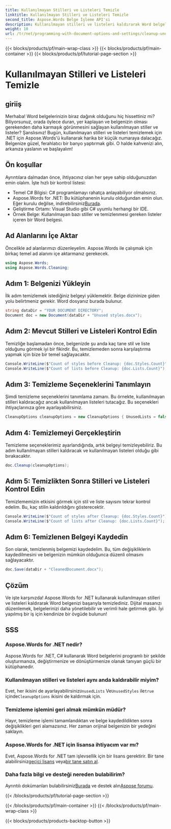 ```yaml
---
title: Kullanılmayan Stilleri ve Listeleri Temizle
linktitle: Kullanılmayan Stilleri ve Listeleri Temizle
second_title: Aspose.Words Belge İşleme API'si
description: Kullanılmayan stilleri ve listeleri kaldırarak Word belgelerinizi Aspose.Words for .NET ile temizleyin. Belgelerinizi zahmetsizce düzenlemek için bu adım adım kılavuzu izleyin.
weight: 10
url: /tr/net/programming-with-document-options-and-settings/cleanup-unused-styles-and-lists/
---
```


{{< blocks/products/pf/main-wrap-class >}}
{{< blocks/products/pf/main-container >}}
{{< blocks/products/pf/tutorial-page-section >}}

# Kullanılmayan Stilleri ve Listeleri Temizle

## giriiş

Merhaba! Word belgelerinizin biraz dağınık olduğunu hiç hissettiniz mi? Biliyorsunuz, orada öylece duran, yer kaplayan ve belgenizin olması gerekenden daha karmaşık görünmesini sağlayan kullanılmayan stiller ve listeler? Şanslısınız! Bugün, kullanılmayan stilleri ve listeleri temizlemek için .NET için Aspose.Words'ü kullanarak harika bir küçük numaraya dalacağız. Belgenize güzel, ferahlatıcı bir banyo yaptırmak gibi. O halde kahvenizi alın, arkanıza yaslanın ve başlayalım!

## Ön koşullar

Ayrıntılara dalmadan önce, ihtiyacınız olan her şeye sahip olduğunuzdan emin olalım. İşte hızlı bir kontrol listesi:

- Temel C# Bilgisi: C# programlamayı rahatça anlayabiliyor olmalısınız.
-  Aspose.Words for .NET: Bu kütüphanenin kurulu olduğundan emin olun. Eğer kurulu değilse, indirebilirsiniz[Burada](https://releases.aspose.com/words/net/).
- Geliştirme Ortamı: Visual Studio gibi C# uyumlu herhangi bir IDE.
- Örnek Belge: Kullanılmayan bazı stiller ve temizlenmesi gereken listeler içeren bir Word belgesi.

## Ad Alanlarını İçe Aktar

Öncelikle ad alanlarımızı düzenleyelim. Aspose.Words ile çalışmak için birkaç temel ad alanını içe aktarmanız gerekecek.

```csharp
using Aspose.Words;
using Aspose.Words.Cleaning;
```

## Adım 1: Belgenizi Yükleyin

İlk adım temizlemek istediğiniz belgeyi yüklemektir. Belge dizininize giden yolu belirtmeniz gerekir. Word dosyanız burada bulunur.

```csharp
string dataDir = "YOUR DOCUMENT DIRECTORY";
Document doc = new Document(dataDir + "Unused styles.docx");
```

## Adım 2: Mevcut Stilleri ve Listeleri Kontrol Edin

Temizliğe başlamadan önce, belgenizde şu anda kaç tane stil ve liste olduğunu görmek iyi bir fikirdir. Bu, temizlemeden sonra karşılaştırma yapmak için bize bir temel sağlayacaktır.

```csharp
Console.WriteLine($"Count of styles before Cleanup: {doc.Styles.Count}");
Console.WriteLine($"Count of lists before Cleanup: {doc.Lists.Count}");
```

## Adım 3: Temizleme Seçeneklerini Tanımlayın

Şimdi temizleme seçeneklerini tanımlama zamanı. Bu örnekte, kullanılmayan stilleri kaldıracağız ancak kullanılmayan listeleri tutacağız. Bu seçenekleri ihtiyaçlarınıza göre ayarlayabilirsiniz.

```csharp
CleanupOptions cleanupOptions = new CleanupOptions { UnusedLists = false, UnusedStyles = true };
```

## Adım 4: Temizlemeyi Gerçekleştirin

Temizleme seçeneklerimiz ayarlandığında, artık belgeyi temizleyebiliriz. Bu adım kullanılmayan stilleri kaldıracak ve kullanılmayan listeleri olduğu gibi bırakacaktır.

```csharp
doc.Cleanup(cleanupOptions);
```

## Adım 5: Temizlikten Sonra Stilleri ve Listeleri Kontrol Edin

Temizlememizin etkisini görmek için stil ve liste sayısını tekrar kontrol edelim. Bu, kaç stilin kaldırıldığını gösterecektir.

```csharp
Console.WriteLine($"Count of styles after Cleanup: {doc.Styles.Count}");
Console.WriteLine($"Count of lists after Cleanup: {doc.Lists.Count}");
```

## Adım 6: Temizlenen Belgeyi Kaydedin

Son olarak, temizlenmiş belgemizi kaydedelim. Bu, tüm değişikliklerin kaydedilmesini ve belgenizin mümkün olduğunca düzenli olmasını sağlayacaktır.

```csharp
doc.Save(dataDir + "CleanedDocument.docx");
```

## Çözüm

Ve işte karşınızda! Aspose.Words for .NET kullanarak kullanılmayan stilleri ve listeleri kaldırarak Word belgenizi başarıyla temizlediniz. Dijital masanızı düzenlemek, belgelerinizi daha yönetilebilir ve verimli hale getirmek gibi. İyi yapılmış bir iş için kendinize bir övgüde bulunun!

## SSS

### Aspose.Words for .NET nedir?
Aspose.Words for .NET, C# kullanarak Word belgelerini programlı bir şekilde oluşturmanıza, değiştirmenize ve dönüştürmenize olanak tanıyan güçlü bir kütüphanedir.

### Kullanılmayan stilleri ve listeleri aynı anda kaldırabilir miyim?
Evet, her ikisini de ayarlayabilirsiniz`UnusedLists` Ve`UnusedStyles` ile`true` içinde`CleanupOptions` ikisini de kaldırmak için.

### Temizleme işlemini geri almak mümkün müdür?
Hayır, temizleme işlemi tamamlandıktan ve belge kaydedildikten sonra değişiklikleri geri alamazsınız. Her zaman orijinal belgenizin bir yedeğini saklayın.

### Aspose.Words for .NET için lisansa ihtiyacım var mı?
 Evet, Aspose.Words for .NET tam işlevsellik için bir lisans gerektirir. Bir tane alabilirsiniz[geçici lisans](https://purchase.aspose.com/temporary-license) veya[bir tane satın al](https://purchase.aspose.com/buy).

### Daha fazla bilgi ve desteği nereden bulabilirim?
 Ayrıntılı dokümanları bulabilirsiniz[Burada](https://reference.aspose.com/words/net/) ve destek alın[Aspose forumu](https://forum.aspose.com/c/words/8).

{{< /blocks/products/pf/tutorial-page-section >}}

{{< /blocks/products/pf/main-container >}}
{{< /blocks/products/pf/main-wrap-class >}}

{{< blocks/products/products-backtop-button >}}
